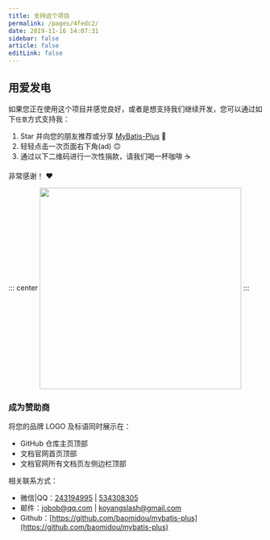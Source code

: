 ```yaml
---
title: 支持这个项目
permalink: /pages/4fedc2/
date: 2019-11-16 14:07:31
sidebar: false
article: false
editLink: false
---
```


## 用爱发电

如果您正在使用这个项目并感觉良好，或者是想支持我们继续开发，您可以通过如下`任意`方式支持我：

1. Star 并向您的朋友推荐或分享 [MyBatis-Plus](https://github.com/baomidou/mybatis-plus) 🚀
2. 轻轻点击一次页面右下角(ad) 🙃
3. 通过以下二维码进行一次性捐款，请我们喝一杯咖啡 ☕️

非常感谢！ ❤️

::: center
<img align="center" height="400px" src="/img/donate.png"/>
:::

### 成为赞助商

将您的品牌 LOGO 及标语同时展示在：

- GitHub 仓库主页顶部
- 文档官网首页顶部
- 文档官网所有文档页左侧边栏顶部

相关联系方式：

- 微信|QQ：[243194995](tencent://message/?uin=243194995&Site=&Menu=yes) | [534308305](tencent://message/?uin=534308305&Site=&Menu=yes)
- 邮件：[jobob@qq.com](mailto:jobob@qq.com) | [koyangslash@gmail.com](mailto:koyangslash@gmail.com)
- Github：[https://github.com/baomidou/mybatis-plus](https://github.com/baomidou/mybatis-plus)

